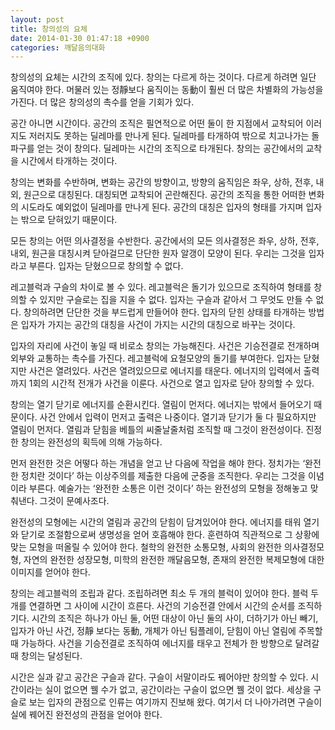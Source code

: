 ```yaml
---
layout: post
title: 창의성의 요체
date: 2014-01-30 01:47:18 +0900
categories: 깨달음의대화
---
```

창의성의 요체는 시간의 조직에 있다. 창의는 다르게 하는 것이다. 다르게 하려면 일단 움직여야 한다. 머물러 있는 정靜보다 움직이는 동動이 훨씬 더 많은 차별화의 가능성을 가진다. 더 많은 창의성의 촉수를 얻을 기회가 있다.

  


공간 아니면 시간이다. 공간의 조직은 필연적으로 어떤 둘이 한 지점에서 교착되어 이러지도 저러지도 못하는 딜레마를 만나게 된다. 딜레마를 타개하여 밖으로 치고나가는 돌파구를 얻는 것이 창의다. 딜레마는 시간의 조직으로 타개된다. 창의는 공간에서의 교착을 시간에서 타개하는 것이다. 

  


창의는 변화를 수반하며, 변화는 공간의 방향이고, 방향의 움직임은 좌우, 상하, 전후, 내외, 원근으로 대칭된다. 대칭되면 교착되어 곤란해진다. 공간의 조직을 통한 어떠한 변화의 시도라도 예외없이 딜레마를 만나게 된다. 공간의 대칭은 입자의 형태를 가지며 입자는 밖으로 닫혀있기 때문이다. 

  


모든 창의는 어떤 의사결정을 수반한다. 공간에서의 모든 의사결정은 좌우, 상하, 전후, 내외, 원근을 대칭시켜 닫아걸므로 단단한 원자 알갱이 모양이 된다. 우리는 그것을 입자라고 부른다. 입자는 닫혔으므로 창의할 수 없다. 

  


레고블럭과 구슬의 차이로 볼 수 있다. 레고블럭은 돌기가 있으므로 조직하여 형태를 창의할 수 있지만 구슬로는 집을 지을 수 없다. 입자는 구슬과 같아서 그 무엇도 만들 수 없다. 창의하려면 단단한 것을 부드럽게 만들어야 한다. 입자의 닫힌 상태를 타개하는 방법은 입자가 가지는 공간의 대칭을 사건이 가지는 시간의 대칭으로 바꾸는 것이다. 

  


입자의 자리에 사건이 놓일 때 비로소 창의는 가능해진다. 사건은 기승전결로 전개하며 외부와 교통하는 촉수를 가진다. 레고블럭에 요철모양의 돌기를 부여한다. 입자는 닫혔지만 사건은 열려있다. 사건은 열려있으므로 에너지를 태운다. 에너지의 입력에서 출력까지 1회의 시간적 전개가 사건을 이룬다. 사건으로 열고 입자로 닫아 창의할 수 있다. 

  


창의는 열기 닫기로 에너지를 순환시킨다. 열림이 먼저다. 에너지는 밖에서 들어오기 때문이다. 사건 안에서 입력이 먼저고 출력은 나중이다. 열기과 닫기가 둘 다 필요하지만 열림이 먼저다. 열림과 닫힘을 베틀의 씨줄날줄처럼 조직할 때 그것이 완전성이다. 진정한 창의는 완전성의 획득에 의해 가능하다. 

  


먼저 완전한 것은 어떻다 하는 개념을 얻고 난 다음에 작업을 해야 한다. 정치가는 ‘완전한 정치란 것이다’ 하는 이상주의를 제출한 다음에 군중을 조직한다. 우리는 그것을 이념이라 부른다. 예술가는 ‘완전한 소통은 이런 것이다’ 하는 완전성의 모형을 정해놓고 맞춰낸다. 그것이 문예사조다. 

  


완전성의 모형에는 시간의 열림과 공간의 닫힘이 담겨있어야 한다. 에너지를 태워 열기와 닫기로 조절함으로써 생명성을 얻어 호흡해야 한다. 훈련하여 직관적으로 그 상황에 맞는 모형을 떠올릴 수 있어야 한다. 철학의 완전한 소통모형, 사회의 완전한 의사결정모형, 자연의 완전한 성장모형, 미학의 완전한 깨달음모형, 존재의 완전한 복제모형에 대한 이미지를 얻어야 한다. 

  


창의는 레고블럭의 조립과 같다. 조립하려면 최소 두 개의 블럭이 있어야 한다. 블럭 두 개를 연결하면 그 사이에 시간이 흐른다. 사건의 기승전결 안에서 시간의 순서를 조직하기다. 시간의 조직은 하나가 아닌 둘, 어떤 대상이 아닌 둘의 사이, 더하기가 아닌 빼기, 입자가 아닌 사건, 정靜 보다는 동動, 개체가 아닌 팀플레이, 닫힘이 아닌 열림에 주목할 때 가능하다. 사건을 기승전결로 조직하여 에너지를 태우고 전체가 한 방향으로 달려갈 때 창의는 달성된다.

  


시간은 실과 같고 공간은 구슬과 같다. 구슬이 서말이라도 꿰어야만 창의할 수 있다. 시간이라는 실이 없으면 꿸 수가 없고, 공간이라는 구슬이 없으면 꿸 것이 없다. 세상을 구슬로 보는 입자의 관점으로 인류는 여기까지 진보해 왔다. 여기서 더 나아가려면 구슬이 실에 꿰어진 완전성의 관점을 얻어야 한다.